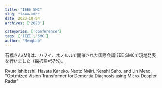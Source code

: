 ```yaml
---
title: "IEEE SMC"
slug: "ieee-smc"
date: 2023-10-04
archives: ['2023']

categories: ['conference']
tags: ['IEEE','SMC']
author: "MengLab"
---
```

石橋さん(M1)は、ハワイ、ホノルルで開催された国際会議IEEE SMCで現地発表を行いました（採択率=57%）。

Ryuto Ishibashi, Hayata Kaneko, Naoto Nojiri, Kenshi Saho, and Lin Meng, "Optimized Vision Transformer for Dementia Diagnosis using Micro-Doppler Radar"
